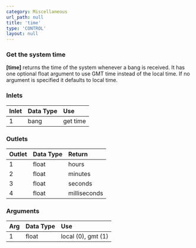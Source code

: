 ```yaml
---
category: Miscellaneous
url_path: null
title: 'time'
type: 'CONTROL'
layout: null
---
```


### Get the system time

**[time]** returns the time of the system whenever a bang is received. It has one optional float argument to use GMT time instead of the local time. If no argument is specified it defaults to local time.

### Inlets

| Inlet | Data Type | Use      |
|:------|:----------|:---------|
| 1     | bang      | get time |


### Outlets

| Outlet | Data Type | Return       |
|:-------|:----------|:-------------|
| 1      | float     | hours        |
| 2      | float     | minutes      |
| 3      | float     | seconds      |
| 4      | float     | milliseconds |

### Arguments

| Arg | Data Type | Use                |
|:----|:----------|:-------------------|
| 1   | float     | local (0), gmt (1) |
